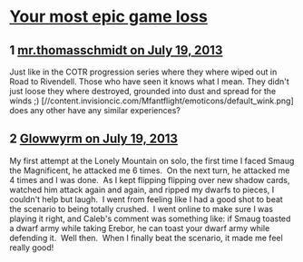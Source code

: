 # [Your most epic game loss](https://community.fantasyflightgames.com/topic/86664-your-most-epic-game-loss/)

## 1 [mr.thomasschmidt on July 19, 2013](https://community.fantasyflightgames.com/topic/86664-your-most-epic-game-loss/?do=findComment&comment=817586)

Just like in the COTR progression series where they where wiped out in Road to Rivendell. Those who have seen it knows what I mean. They didn't just loose they where destroyed, grounded into dust and spread for the winds ;) [//content.invisioncic.com/Mfantflight/emoticons/default_wink.png] does any other have any similar experiences?

## 2 [Glowwyrm on July 19, 2013](https://community.fantasyflightgames.com/topic/86664-your-most-epic-game-loss/?do=findComment&comment=817618)

My first attempt at the Lonely Mountain on solo, the first time I faced Smaug the Magnificent, he attacked me 6 times.  On the next turn, he attacked me 4 times and I was done.  As I kept flipping flipping over new shadow cards, watched him attack again and again, and ripped my dwarfs to pieces, I couldn't help but laugh.  I went from feeling like I had a good shot to beat the scenario to being totally crushed.  I went online to make sure I was playing it right, and Caleb's comment was something like: if Smaug toasted a dwarf army while taking Erebor, he can toast your dwarf army while defending it.  Well then.  When I finally beat the scenario, it made me feel really good!


